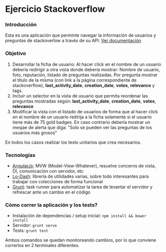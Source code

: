 Ejercicio Stackoverflow
=======

### Introducción
Esta es una aplicación que perminte navegar la información de usuarios y preguntas de stackoverlow a través de su API.
[Ver documentación](https://api.stackexchange.com/docs)

### Objetivo

1. Desarrollar la ficha de usuario: Al hacer click en el nombre de un usuario debería redirigir a otra vista donde debería mostrar:
  Nombre de usuario, foto, reputación, listado de preguntas realizadas.
  Por pregunta mostrar el título de la misma (con link a la página correspondiente de stackoverflow), 
__last_activity_date__, __creation_date__, __votes__, __relevance__ y tags.
2. Incluir un selector en la vista de usuario que permita reordenar las preguntas mostradas según: __last_activity_date__, __creation_date__, __votes__, __relevance__
3. Modificar la vista con el listado de usuarios de forma que al hacer click en el nombre de un usuario redirija a la ficha solamente si el usuario tiene más de 75 gold badges. En caso contrario debería mostrar un mesjae de alerta que diga: "Solo se pueden ver las preguntas de los usuarios más grosos"
   
En todos los casos realizar los tests unitarios que crea necesarios. 

### Tecnologías

- [AngularJs](https://angularjs.org/): MVW (Model-View-Whatever), resuelve concerns de vista, DI, comunicación con servidor, etc
- [Lo-Dash](http://lodash.com/): librería de utilidades varias, sobre todo interesantes para trabajar con colecciones de forma funcional
- [Grunt](http://gruntjs.com/): task runner para automatizar la tarea de levantar el servidor y refrescar ante un cambio en el código

### Cómo correr la aplicación y los tests?

- Instalación de dependencias / setup inicial: `npm install && bower install`
- Servidor: `grunt serve`
- Tests: `grunt test`

Ambos comandos se quedan monitoreando cambios, por lo que conviene correrlos en 2 terminales diferentes.

